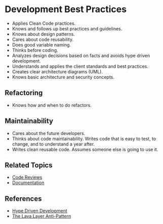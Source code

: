 # Development Best Practices

* Applies Clean Code practices.
* Knows and follows up best practices and guidelines.
* Knows about design patterns.
* Cares about code reusability.
* Does good variable naming.
* Thinks before coding.
* Analyzes design decisions based on facts and avoids hype driven development.
* Understands and applies the client standards and best practices.
* Creates clear architecture diagrams (UML).
* Knows basic architecture and security concepts.

## Refactoring

* Knows how and when to do refactors.

## Maintainability

* Cares about the future developers.
* Thinks about code maintainability. Writes code that is easy to test, to change, and to understand a year after.
* Writes clean reusable code. Assumes someone else is going to use it.

## Related Topics

* [Code Reviews](/code-reviews.md)
* [Documentation](/documentation.md)

## References

* [Hype Driven Development](https://blog.daftcode.pl/hype-driven-development-3469fc2e9b22)
* [The Lava Layer Anti-Pattern](https://mikehadlow.blogspot.com/2014/12/the-lava-layer-anti-pattern.html)
